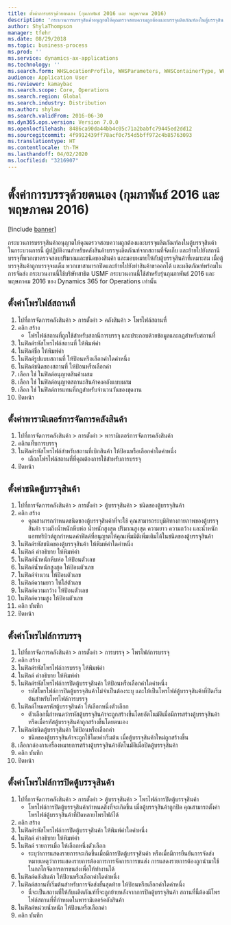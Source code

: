 ```yaml
---
title: ตั้งค่าการบรรจุด้วยตนเอง (กุมภาพันธ์ 2016 และ พฤษภาคม 2016)
description: 'กระบวนการบรรจุสินค้าอนุญาตให้คุณตรวจสอบความถูกต้องและบรรจุผลิตภัณฑ์ลงในตู้บรรจุสินค้า '
author: ShylaThompson
manager: tfehr
ms.date: 08/29/2018
ms.topic: business-process
ms.prod: ''
ms.service: dynamics-ax-applications
ms.technology: ''
ms.search.form: WHSLocationProfile, WHSParameters, WHSContainerType, WHSPackProfile, WHSCloseContainerProfile, InventLocationIdLookup, UnitOfMeasureLookup
audience: Application User
ms.reviewer: kamaybac
ms.search.scope: Core, Operations
ms.search.region: Global
ms.search.industry: Distribution
ms.author: shylaw
ms.search.validFrom: 2016-06-30
ms.dyn365.ops.version: Version 7.0.0
ms.openlocfilehash: 8486ca90da44bb4c05c71a2babfc79445ed2dd12
ms.sourcegitcommit: 4f9912439ff78acf0c754d5bff972c4b85763093
ms.translationtype: HT
ms.contentlocale: th-TH
ms.lasthandoff: 04/02/2020
ms.locfileid: "3216907"
---
```

# <a name="set-up-manual-packing-february-2016--may-2016"></a>ตั้งค่าการบรรจุด้วยตนเอง (กุมภาพันธ์ 2016 และ พฤษภาคม 2016)

[!include [banner](../../includes/banner.md)]

กระบวนการบรรจุสินค้าอนุญาตให้คุณตรวจสอบความถูกต้องและบรรจุผลิตภัณฑ์ลงในตู้บรรจุสินค้า  ในกระบวนการนี้ ผู้ปฏิบัติงานสำหรับคลังสินค้าบรรจุผลิตภัณฑ์จากสถานที่จัดเก็บ และย้ายไปยังสถานีบรรจุที่พวกเขาตรวจสอบปริมาณและชนิดของสินค้า และมอบหมายให้กับตู้บรรจุสินค้าที่เหมาะสม เมื่อตู้บรรจุสินค้าถูกบรรจุจนเต็ม พวกเขาสามารถปิดและย้ายไปยังท่าสินค้าขาออกได้ และผลิตภัณฑ์พร้อมในการจัดส่ง กระบวนงานนี้ใช้บริษัทสาธิต USMF กระบวนงานนี้ใช้สำหรับรุ่นกุมภาพันธ์ 2016 และพฤษภาคม 2016 ของ Dynamics 365 for Operations เท่านั้น


## <a name="set-up-location-profiles"></a>ตั้งค่าโพรไฟล์สถานที่
1. ไปที่การจัดการคลังสินค้า > การตั้งค่า > คลังสินค้า > โพรไฟล์สถานที่
2. คลิก สร้าง
    * โฟรไฟล์สถานที่ถูกใช้สำหรับสถานีการบรรจุ และประกอบด้วยข้อมูลและกฎสำหรับสถานที่  
3. ในฟิลด์รหัสโพรไฟล์สถานที่ ให้พิมพ์ค่า
4. ในฟิลด์ชื่อ ให้พิมพ์ค่า 
5. ในฟิลด์รูปแบบสถานที่ ให้ป้อนหรือเลือกค่าใดค่าหนึ่ง
6. ในฟิลด์ชนิดของสถานที่ ให้ป้อนหรือเลือกค่า
7. เลือก ใช่ ในฟิลด์อนุญาตสินค้าผสม
8. เลือก ใช่ ในฟิลด์อนุญาตสถานะสินค้าคงคลังแบบผสม
9. เลือก ใช่ ในฟิลด์การแทนที่กฎสำหรับจำนวนวันของชุดงาน
10. ปิดหน้า

## <a name="set-up-warehouse-management-parameters"></a>ตั้งค่าพารามิเตอร์การจัดการคลังสินค้า 
1. ไปที่การจัดการคลังสินค้า > การตั้งค่า > พารามิเตอร์การจัดการคลังสินค้า
2. คลิกแท็บการบรรจุ
3. ในฟิลด์รหัสโพรไฟล์สำหรับสถานที่เบิกสินค้า ให้ป้อนหรือเลือกค่าใดค่าหนึ่ง
    * เลือกโฟรไฟล์สถานที่ที่คุณต้องการใช้สำหรับการบรรจุ  
4. ปิดหน้า

## <a name="set-up-container-types"></a>ตั้งค่าชนิดตู้บรรจุสินค้า
1. ไปที่การจัดการคลังสินค้า > การตั้งค่า > ตู้บรรจุสินค้า > ชนิดของตู้บรรจุสินค้า
2. คลิก สร้าง
    * คุณสามารถกำหนดชนิดของตู้บรรจุสินค้าที่จะใช้ คุณสามารถระบุมิติทางกายภาพของตู้บรรจุสินค้า  รวมถึงน้ำหนักหีบห่อ น้ำหนักสูงสุด ปริมาณสูงสุด ความยาว ความกว้าง และน้ำหนัก   แอททริบิวต์ถูกกำหนดค่าฟิลด์ที่อนุญาตให้คุณเพิ่มมิติเพิ่มเติมได้ในชนิดของตู้บรรจุสินค้า     
3. ในฟิลด์รหัสชนิดของตู้บรรจุสินค้า ให้พิมพ์ค่าใดค่าหนึ่ง
4. ในฟิลด์ คำอธิบาย ให้พิมพ์ค่า
5. ในฟิลด์น้ำหนักหีบห่อ ให้ป้อนตัวเลข
6. ในฟิลด์น้ำหนักสูงสุด ให้ป้อนตัวเลข
7. ในฟิลด์จำนวน ให้ป้อนตัวเลข
8. ในฟิลด์ความยาว ให้ใส่ตัวเลข
9. ในฟิลด์ความกว้าง ให้ป้อนตัวเลข
10. ในฟิลด์ความสูง ให้ป้อนตัวเลข
11. คลิก บันทึก
12. ปิดหน้า

## <a name="set-up-packing-profiles"></a>ตั้งค่าโพรไฟล์การบรรจุ
1. ไปที่การจัดการคลังสินค้า > การตั้งค่า > การบรรจุ > โพรไฟล์การบรรจุ
2. คลิก สร้าง
3. ในฟิลด์รหัสโพรไฟล์การบรรจุ ให้พิมพ์ค่า
4. ในฟิลด์ คำอธิบาย ให้พิมพ์ค่า
5. ในฟิลด์รหัสโพรไฟล์การปิดตู้บรรจุสินค้า ให้ป้อนหรือเลือกค่าใดค่าหนึ่ง
    * รหัสโพรไฟล์การปิดตู้บรรจุสินค้าไม่จำเป็นต้องระบุ และให้เป็นโพรไฟล์ตู้บรรจุสินค้าที่ปิดเริ่มต้นสำหรับโพรไฟล์การบรรจุ  
6. ในฟิลด์โหมดรหัสตู้บรรจุสินค้า ให้เลือกหนึ่งตัวเลือก
    * ตัวเลือกนี้กำหนดว่ารหัสตู้บรรจุสินค้าจะถูกสร้างขึ้นโดยอัตโนมัติเมื่อมีการสร้างตู้บรรจุสินค้า หรือเมื่อรหัสตู้บรรจุสินค้าถูกสร้างขึ้นโดยตนเอง  
7. ในฟิลด์ชนิดตู้บรรจุสินค้า ให้ป้อนหรือเลือกค่า
    * ชนิดของตู้บรรจุสินค้าจะถูกใช้โดยค่าเริ่มต้น เมื่อตู้บรรจุสินค้าใหม่ถูกสร้างขึ้น  
8. เลือกกล่องกาเครื่องหมายการสร้างตู้บรรจุสินค้าอัตโนมัติเมื่อปิดตู้บรรจุสินค้า
9. คลิก บันทึก
10. ปิดหน้า

## <a name="set-up-container-closing-profiles"></a>ตั้งค่าโพรไฟล์การปิดตู้บรรจุสินค้า
1. ไปที่การจัดการคลังสินค้า > การตั้งค่า > ตู้บรรจุสินค้า > โพรไฟล์การปิดตู้บรรจุสินค้า
    * โพรไฟล์การปิดตู้บรรจุสินค้ากำหนดสิ่งที่จะเกิดขึ้น เมื่อตู้บรรจุสินค้าถูกปิด  คุณสามารถตั้งค่าโพรไฟล์ตู้บรรจุสินค้าที่ปิดหลายโพรไฟล์ได้       
2. คลิก สร้าง
3. ในฟิลด์รหัสโพรไฟล์การปิดตู้บรรจุสินค้า ให้พิมพ์ค่าใดค่าหนึ่ง
4. ในฟิลด์ คำอธิบาย ให้พิมพ์ค่า
5. ในฟิลด์ รายการเมื่อ ให้เลือกหนึ่งตัวเลือก
    * ระบุว่าการแสดงรายการจะเกิดขึ้นเมื่อมีการปิดตู้บรรจุสินค้า หรือเมื่อมีการยืนยันการจัดส่ง  หมายเหตุว่าการแสดงรายการต้องการการจัดการการขนส่ง การแสดงรายการต้องถูกนำมาใช้ในกลไกจัดการการขนส่งเพื่อให้ทำงานได้  
6. ในฟิลด์คลังสินค้า ให้ป้อนหรือเลือกค่าใดค่าหนึ่ง
7. ในฟิลด์สถานที่เริ่มต้นสำหรับการจัดส่งขั้นสุดท้าย ให้ป้อนหรือเลือกค่าใดค่าหนึ่ง
    * นี่จะเป็นสถานที่ให้กับผลิตภัณฑ์ที่จะถูกย้ายหลังจากการปิดตู้บรรจุสินค้า สถานที่นี้ต้องมีโพรไฟล์สถานที่ที่กำหนดในพารามิเตอร์คลังสินค้า  
8. ในฟิลด์หน่วยน้ำหนัก ให้ป้อนหรือเลือกค่า
9. คลิก บันทึก

